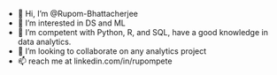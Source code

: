 - 👋 Hi, I’m @Rupom-Bhattacherjee
- 👀 I’m interested in DS and ML
- 🌱 I’m competent with Python, R, and SQL, have a good knowledge in data analytics.
- 💞️ I’m looking to collaborate on any analytics project
- 📫 reach me at linkedin.com/in/rupompete

<!---
Rupom-Bhattacherjee/Rupom-Bhattacherjee is a ✨ special ✨ repository because its `README.md` (this file) appears on your GitHub profile.
You can click the Preview link to take a look at your changes.
--->
